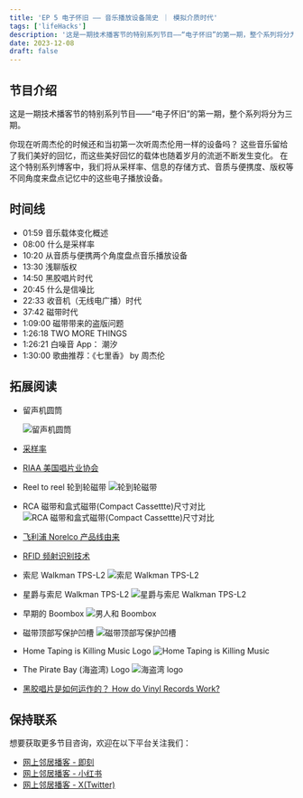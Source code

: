 ```yaml
---
title: 'EP 5 电子怀旧 —— 音乐播放设备简史 ｜ 模拟介质时代'
tags: ['lifeHacks']
description: '这是一期技术播客节的特别系列节目——“电子怀旧”的第一期，整个系列将分为三期。在这个特别系列博客中，我们将从采样率、信息的存储方式、音质与便携度、版权等不同角度来盘点记忆中的这些电子播放设备。'
date: 2023-12-08
draft: false
---
```


## 节目介绍

这是一期技术播客节的特别系列节目——“电子怀旧”的第一期，整个系列将分为三期。

你现在听周杰伦的时候还和当初第一次听周杰伦用一样的设备吗？
这些音乐留给了我们美好的回忆，而这些美好回忆的载体也随着岁月的流逝不断发生变化。
在这个特别系列博客中，我们将从采样率、信息的存储方式、音质与便携度、版权等不同角度来盘点记忆中的这些电子播放设备。

## 时间线

- 01:59 音乐载体变化概述
- 08:00 什么是采样率
- 10:20 从音质与便携两个角度盘点音乐播放设备
- 13:30 浅聊版权
- 14:50 黑胶唱片时代
- 20:45 什么是信噪比
- 22:33 收音机（无线电广播）时代
- 37:42 磁带时代
- 1:09:00 磁带带来的盗版问题
- 1:26:18 TWO MORE THINGS
- 1:26:21 白噪音 App： 潮汐
- 1:30:00 歌曲推荐：《七里香》 by 周杰伦

## 拓展阅读

- 留声机圆筒

  ![留声机圆筒](https://upload.wikimedia.org/wikipedia/commons/thumb/a/a0/EdisonPhonograph.jpg/220px-EdisonPhonograph.jpg)

- [采样率](<https://en.wikipedia.org/wiki/Sampling_(signal_processing)#Sampling_rate>)

- [RIAA 美国唱片业协会](https://en.wikipedia.org/wiki/Recording_Industry_Association_of_America)

- Reel to reel 轮到轮磁带
  ![轮到轮磁带](https://miro.medium.com/v2/resize:fit:720/format:webp/1*1UnvtC8XLX9cV3cmQseH_A.jpeg)

- RCA 磁带和盒式磁带(Compact Cassettte)尺寸对比
  ![RCA 磁带和盒式磁带(Compact Cassettte)尺寸对比](https://miro.medium.com/v2/resize:fit:720/format:webp/1*zzCfrdQqgKyYyM_Sd3INYw.png)

- [飞利浦 Norelco 产品线由来](https://en.wikipedia.org/wiki/Philips_Norelco)

- [RFID 频射识别技术](https://en.wikipedia.org/wiki/Radio-frequency_identification)

- 索尼 Walkman TPS-L2
  ![索尼 Walkman TPS-L2](https://retrospekt.com/cdn/shop/files/PC-VR-1247_1.jpg?v=1699892745&width=800)
- 星爵与索尼 Walkman TPS-L2
  ![星爵与索尼 Walkman TPS-L2](https://s3.ifanr.com/wp-content/uploads/2017/05/GotG_Walkman.jpg!720)
- 早期的 Boombox
  ![男人和 Boombox](https://upload.wikimedia.org/wikipedia/commons/5/50/Chicago_Pride_Parade_1985_033.jpg)
- 磁带顶部写保护凹槽
  ![磁带顶部写保护凹槽](https://upload.wikimedia.org/wikipedia/commons/0/05/Cassette_Write_Protect_IV.jpg)
- Home Taping is Killing Music Logo
  ![Home Taping is Killing Music](https://upload.wikimedia.org/wikipedia/en/b/bc/Home_taping_is_killing_music.png)
- The Pirate Bay (海盗湾) Logo
  ![海盗湾 logo](https://upload.wikimedia.org/wikipedia/commons/thumb/1/16/The_Pirate_Bay_logo.svg/1024px-The_Pirate_Bay_logo.svg.png)
- [黑胶唱片是如何运作的？ How do Vinyl Records Work?](https://www.soundsetal.com/blog-how-do-vinyl-records-work/)

## 保持联系

想要获取更多节目咨询，欢迎在以下平台关注我们：

- [网上邻居播客 - 即刻](https://m.okjike.com/users/c751f4fb-d31d-44cf-aef9-f6b55dec4cd5?source=user_card&s=eyJ1IjoiNjUyMzg3NmQwZWQ3ZTc2NjQ5ODMwNWE4IiwiZCI6MX0%3D)
- [网上邻居播客 - 小红书](https://www.xiaohongshu.com/user/profile/64c2024f00000000140396e6?xhsshare=WeixinSession&appuid=64c2024f00000000140396e6&apptime=1697005943)
- [网上邻居播客 - X(Twitter)](https://twitter.com/wslj_podcast)
